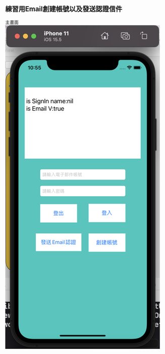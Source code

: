 ## 練習用Email創建帳號以及發送認證信件

主畫面
![image](https://github.com/JackyeeHan/testEmailSignIn/blob/main/image1.png)

